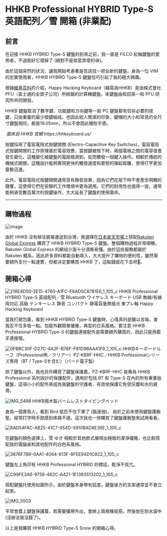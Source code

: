 # HHKB Professional HYBRID Type-S 英語配列／雪 開箱 (非業配)

## 前言
在迎接 HHKB HYBRID Type-S 鍵盤的到來之前，我一直是 FILCO 紅軸鍵盤的愛用者，不過剛好它壞掉了 (絕對不是故意弄壞的😅)。

由於這個突然的狀況，讓我開始考慮著是否該找一把全新的鍵盤。身為一位 VIM 的忠實使用者，HHKB HYBRID Type-S 鍵盤恰巧引起了我的極大興趣。

根據[維基百科](https://zh.wikipedia.org/wiki/Happy_Hacking_Keyboard)的介紹，Happy Hacking Keyboard（縮寫為HHKB）是由株式會社 PFU（富士通的全資子公司）所經銷的計算機鍵盤。本鍵盤由和田英一和 PFU 研究所共同開發。

HHKB 鍵盤取消了數字鍵、功能鍵和方向鍵等一般 PC 鍵盤都有但非必要的按鍵，只由重要的最少按鍵組成。也因此給人簡潔的印象，鍵帽的大小和常見的全尺寸鍵盤相同，都是19.05mm，所以不會因此犧牲手感。

<p>
    <img src="https://github.com/siansiansu/hhkb-unboxing/assets/33391637/8374441d-181d-42cf-8c4b-14d010745a2a" alt>
    <em>圖來自 HHKB 官網 https://hhkeyboard.us/</em>
</p>

按鍵採用了電容電阻式按鍵開關 (Electro-Capacitive Key Switches)，電容電阻式按鍵開關的工作原理基於電容效應，當按鍵被按下時，兩個電極之間的電容值會發生變化。這種變化被鍵盤的電路檢測到，從而觸發一個鍵入操作。相較於傳統的機械式開關，這種設計能夠實現更快的觸發速度和更短的彈起距離，使得打字更加靈敏迅速。

此外，電容電阻式按鍵開關通常具有靜音效果，因為它們在按下時不會產生明顯的聲響，這使得它們在安靜的工作環境中更為適用。它們的耐用性也值得一提，通常能夠承受數百萬次的按鍵操作，大大延長了鍵盤的使用壽命。

---

## 購物過程
![image](https://github.com/siansiansu/hhkb-unboxing/assets/33391637/baa47e7f-69f0-4f53-a0a4-64b6d452543b)

由於 HHKB 沒有辦法直接運送到台灣，我選擇在[日本楽天市場](https://www.rakuten.co.jp/)上搭配[Rakuten Global Express](https://globalexpress.rakuten.co.jp/) 購買了 HHKB HYBRID Type-S 鍵盤。整個購物過程非常順暢，Rakuten Global Express 的網站介面十分清晰易懂。由於這些服務都屬於 Rakuten 體系，因此許多資料都能自動填入，大大提升了購物的便利性，雖然需要額外支付一點運費，但都決定要購買 HHKB 了，這點錢就花下去吧🔪。

## 開箱心得
![216E4D50-2E15-4760-A1FC-F8AD5C8781E6_1_105_c](https://github.com/siansiansu/hhkb-unboxing/assets/33391637/9cd66136-eb8b-440f-8928-63793a3791ec)
HHKB Professional HYBRID Type-S 英語配列／雪 Bluetooth ワイヤレス キーボード USB 無線/有線両対応 高級 テンキーレス 静音 コンパクト 静電容量無接点 東プレ軸 Happy Hacking Keyboard

當我打開包裹，看到 HHKB HYBRID Type-S 鍵盤時，心情真的是難以言喻，害我忍不住多吸一點。包裝外觀簡單優雅，典型的日系風格。要注意 HHKB Professional HYBRID Type-S 的鍵盤連接配件是需要額外購買的，因此只能用藍牙連接喔。

![0FBBC30F-D27C-4A2F-B76F-F81D9BAAA1F8_1_105_c](https://github.com/siansiansu/hhkb-unboxing/assets/33391637/4c278546-5121-4db1-a038-dcfd652d378d)
HHKBキーボードルーフ（Professional用／クリアー）PZ-KBRF-HHC／HHKB Professionalシリーズ専用（BT / Type-Sを含む）（バード電子製）

除了鍵盤以外，我也另外購買了鍵盤保護蓋，PZ-KBRF-HHC 是專為 HHKB Professional 系列設計的保護配件，適用於包括 BT 和 Type-S 在內的所有專業版鍵盤，這項小小的配件將成為我鍵盤的守護者，有效地保護它免受灰塵和水的威脅。

![IMG_5498](https://github.com/siansiansu/hhkb-unboxing/assets/33391637/0f09ad2a-b202-444f-81a9-9ec7dbe4b7b6)
HHKB用木製パームレストタイピングベッド

身為一個賞鳥人，看到 Bird 就忍不住下單了 (腦波弱)。
由於之前未使用鍵盤護腕墊，經常打字時手部感到疼痛不適。這次我也一併購買了鍵盤護腕墊來試用看看。

![8AD54FAC-AB25-41C7-954D-5910BAD8E36E_1_105_c](https://github.com/siansiansu/hhkb-unboxing/assets/33391637/f9ae2b64-27dc-472d-88ea-16f9a703765a)

在鍵盤的顏色選擇上，雪 ゆき 相較於其他款式展現出極致的潔淨優雅，也比較搭配我的電腦桌和其他配件的白色系風格。

![3876F7B9-0AA1-4044-813F-8FEE94D1C822_1_105_c](https://github.com/siansiansu/hhkb-unboxing/assets/33391637/7372c3d8-d768-4cd0-892b-02344614753c)

鍵盤左上角印有 HHKB Professional HYBRID 的標誌，乾淨不突兀。

![C99FE3A6-9756-482C-A421-1E1393513202_1_105_c](https://github.com/siansiansu/hhkb-unboxing/assets/33391637/ba4a1b66-d19f-47e3-b4eb-ceb7c238d880)

搭配鍵盤托使用如圖所示，由於鍵盤本身帶有弧度，鍵盤後方的支架通常並不會立起來。

![IMG_5503](https://github.com/siansiansu/hhkb-unboxing/assets/33391637/3e9fe2f6-9e0f-41db-8283-e10ca960f7e0)

平常會蓋上鍵盤保護蓋，若需要攜帶外出，會綁上兩根橡皮筋，然後放在防水袋中 (沒辦法我沒錢了)。

以上是我購買 HHKB HYBRID Type-S Snow 的開箱心得。
